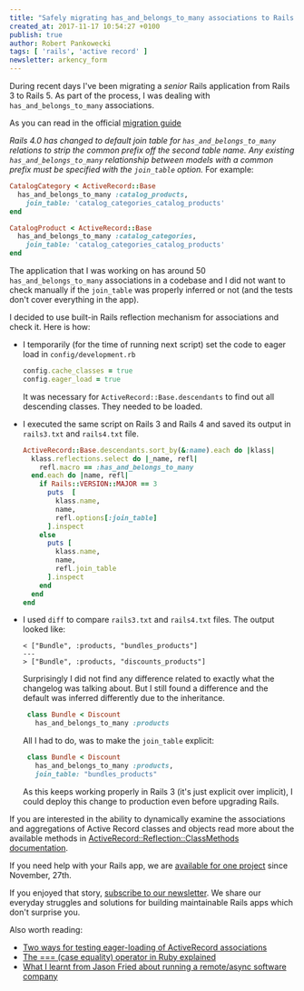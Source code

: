 ```yaml
---
title: "Safely migrating has_and_belongs_to_many associations to Rails 4"
created_at: 2017-11-17 10:54:27 +0100
publish: true
author: Robert Pankowecki
tags: [ 'rails', 'active record' ]
newsletter: arkency_form
---
```


During recent days I've been migrating a _senior_ Rails application from Rails 3 to Rails 5. As part of the process, I was dealing with `has_and_belongs_to_many` associations.

<!-- more -->

As you can read in the official [migration guide](http://edgeguides.rubyonrails.org/upgrading_ruby_on_rails.html#upgrading-from-rails-3-2-to-rails-4-0-active-record)

_Rails 4.0 has changed to default join table for `has_and_belongs_to_many` relations to strip the common prefix off the second table name. Any existing `has_and_belongs_to_many` relationship between models with a common prefix must be specified with the `join_table` option._ For example:

```ruby
CatalogCategory < ActiveRecord::Base
  has_and_belongs_to_many :catalog_products,
    join_table: 'catalog_categories_catalog_products'
end

CatalogProduct < ActiveRecord::Base
  has_and_belongs_to_many :catalog_categories,
    join_table: 'catalog_categories_catalog_products'
end
```

The application that I was working on has around 50 `has_and_belongs_to_many` associations in a codebase and I did not want to check manually if the `join_table` was properly inferred or not (and the tests don't cover everything in the app).

I decided to use built-in Rails reflection mechanism for associations and check it. Here is how:

* I temporarily (for the time of running next script) set the code to eager load in `config/development.rb`

    ```ruby
    config.cache_classes = true
    config.eager_load = true
    ```

    It was necessary for `ActiveRecord::Base.descendants` to find out all descending classes. They needed to be loaded.

* I executed the same script on Rails 3 and Rails 4 and saved its output in `rails3.txt` and `rails4.txt` file.

    ```ruby
    ActiveRecord::Base.descendants.sort_by(&:name).each do |klass|
      klass.reflections.select do |_name, refl|
        refl.macro == :has_and_belongs_to_many
      end.each do |name, refl|
        if Rails::VERSION::MAJOR == 3
          puts  [
            klass.name,
            name,
            refl.options[:join_table]
          ].inspect
        else
          puts [
            klass.name,
            name,
            refl.join_table
          ].inspect
        end
      end
    end
    ```

* I used `diff` to compare `rails3.txt` and `rails4.txt` files. The output looked like:

    ```
    < ["Bundle", :products, "bundles_products"]
    ---
    > ["Bundle", :products, "discounts_products"]
    ```

    Surprisingly I did not find any difference related to exactly what the changelog was talking about. But I still found a difference and the default was inferred differently due to the inheritance.

    ```ruby
     class Bundle < Discount
       has_and_belongs_to_many :products
    ```

    All I had to do, was to make the `join_table` explicit:

    ```ruby
     class Bundle < Discount
       has_and_belongs_to_many :products,
       join_table: "bundles_products"
    ```

    As this keeps working properly in Rails 3 (it's just explicit over implicit), I could deploy this change to production even before upgrading Rails.

If you are interested in the ability to dynamically examine the associations and aggregations of Active Record classes and objects read more about the available methods in [ActiveRecord::Reflection::ClassMethods documentation](http://api.rubyonrails.org/classes/ActiveRecord/Reflection/ClassMethods.html).

If you need help with your Rails app, we are [available for one project](/assets/misc/How-can-Arkency-help-you.pdf) since November, 27th.

If you enjoyed that story, [subscribe to our newsletter](http://arkency.com/newsletter). We share our everyday struggles and solutions for building maintainable Rails apps which don't surprise you.

Also worth reading:

* [Two ways for testing eager-loading of ActiveRecord associations](/two-ways-for-testing-preloading-eager-loading-of-activerecord-association-in-rails/)
* [The === (case equality) operator in Ruby explained](/the-equals-equals-equals-case-equality-operator-in-ruby/)
* [What I learnt from Jason Fried about running a remote/async software company](/what-i-learnt-from-jason-fried-about-running-a-remote-slash-async-software-company/)
